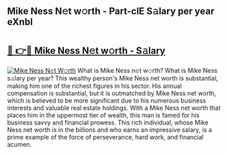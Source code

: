 ## Mike Ness N𝚎t w𝚘rth - Part-clE S𝚊lary per year eXnbl

# <h2><a href="http://gc2max.nevu.top/?p=Mike+Ness">🔗 👉🔴 Mike Ness N𝚎t w𝚘rth - S𝚊lary</a></h2>

[![Mike Ness N𝚎t W𝚘rth](https://i.imgur.com/Oavwk0R.jpeg)](http://gc2max.nevu.top/?p=Mike+Ness)
What is Mike Ness n𝚎t w𝚘rth? What is Mike Ness s𝚊lary per year?
This wealthy person's Mike Ness net worth is substantial, making him one of the richest figures in his sector. His annual compensation is substantial, but it is outmatched by Mike Ness net worth, which is believed to be more significant due to his numerous business interests and valuable real estate holdings. With a Mike Ness net worth that places him in the uppermost tier of wealth, this man is famed for his business savvy and financial prowess. This rich individual, whose Mike Ness net worth is in the billions and who earns an impressive salary, is a prime example of the force of perseverance, hard work, and financial acumen.
